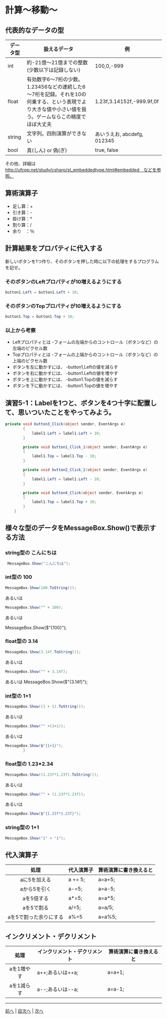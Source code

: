 # 計算～移動～

## 代表的なデータの型
|データ型|扱えるデータ|例|
|-------|-----------|--|
|int    |約-21億～21億までの整数(少数以下は記録しない)         |100,0,-999  |
|float  |有効数字6～7桁の少数。1.23456などの連続した6～7桁を記録。それを10の何乗する、という表現でより大きな値や小さい値を扱う。ゲームならこの精度でほぼ大丈夫|1.23f,3.14152f,-999.9f,0f  |
|string |文字列。四則演算ができない           | あいうえお, abcdefg, 012345 |
|bool   |   真(しん) or 偽(ぎ)        | true, false |

その他、詳細は http://ufcpp.net/study/csharp/st_embeddedtype.html#embedded　などを参照。

## 算術演算子
- 足し算：+
- 引き算：-
- 掛け算：*
- 割り算：/
- 余り　：％

## 計算結果をプロパティに代入する
新しいボタンを1つ作り、そのボタンを押した時に以下の処理をするプログラムを記せ。

### そのボタンのLeftプロパティが10増えるようにする
```cs
button1.Left = button1.Left + 10;
```

### そのボタンのTopプロパティが10増えるようにする
```cs
button1.Top = button1.Top + 10;
```

### 以上から考察
- Leftプロパティとは
  -フォームの左端からのコントロール（ボタンなど）の左端のピクセル数
- Topプロパティとは
  -フォームの上端からのコントロール（ボタンなど）の上端のピクセル数
- ボタンを左に動かすには、
  -button1,Leftの値を減らす
- ボタンを右に動かすには、
  -button1.Leftの値を増やす
- ボタンを上に動かすには、
  -button1.Topの値を減らす
- ボタンを下に動かすには、
  -button1.Topの値を増やす

## 演習5-1：Labelを1つと、ボタンを4つ十字に配置して、思いついたことをやってみよう。

```cs
private void button3_Click(object sender, EventArgs e)
        {
            label1.Left = label1.Left + 10;
        }

        private void button1_Click_1(object sender, EventArgs e)
        {
            label1.Top = label1.Top - 10;
        }

        private void button2_Click_1(object sender, EventArgs e)
        {
            label1.Left = label1.Left - 10;
        }

        private void button4_Click(object sender, EventArgs e)
        {
            label1.Top = label1.Top + 10;
        }
    }
```

## 様々な型のデータをMessageBox.Show()で表示する方法
### string型の こんにちは
```cs
 MessageBox.Show("こんにちは");
```

### int型の 100
```cs
MessageBox.Show(100.ToString());
```

あるいは

```cs
MessageBox.Show("" + 100);
```

あるいは

MessageBox.Show($"{100}");

### float型の 3.14
```cs
MessageBox.Show(3.14f.ToString());
```

あるいは

```cs
MessageBox.Show("" + 3.14f);
```

あるいは
MessageBox.Show($"{3.14f}");

### int型の 1+1
```cs
MessageBox.Show((1 + 1).ToString());
```

あるいは

```cs
MessageBox.Show("" +(1+1));
```

あるいは

```cs
MessageBox.Show($"{1+1}");
        }
```


### float型の 1.23*2.34
```cs
MessageBox.Show((1.23f*1.23f).ToString());
```

あるいは

```cs
MessageBox.Show("" + (1.23f*1.23f));
```

あるいは

```cs
MessageBox.Show($"{1.23f*1.23f}");
```


### string型の 1+1
```cs
MessageBox.Show("1" + "1");
```

## 代入演算子
|処理                   |代入演算子|算術演算に書き換えると|
|:---------------------:|---------|-------------------|
|aに5を加える            |a += 5;         |  a=a+5;                 |
|aから5を引く           |    a-=5;     |        a=a-5;         |
|aを5倍する             |  a*=5;      |     a=a*5;              |
|aを5で割る             |  a/=5;       |    a=a/5;               |
|aを5で割った余りにする   |    a%=5     |     a=a%5;              |

## インクリメント・デクリメント
|処理      |インクリメント・デクリメント|算術演算に書き換えると|
|:-------:|--------------------------|----------------------|
|aを1増やす|        a++;あるいは++a;                  |        a=a+1;           |		
|aを1減らす|	      a--;あるいは--a;                |     a=a-1;              |

---

[前へ](04.md) | [目次へ](README.md#%E7%9B%AE%E6%AC%A1) | [次へ](06.md)
